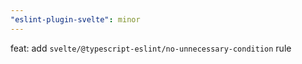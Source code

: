 ```yaml
---
"eslint-plugin-svelte": minor
---
```


feat: add `svelte/@typescript-eslint/no-unnecessary-condition` rule
